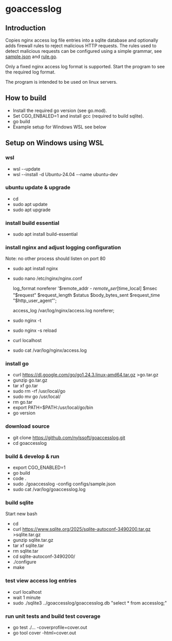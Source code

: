 # goaccesslog

## Introduction

Copies nginx access log file entries into a sqlite database and optionally
adds firewall rules to reject malicious HTTP requests.
The rules used to detect malicious requests can be configured using a simple grammar, see [sample.json](configs/sample.json)
and [rule.go](internal/rule/rule.go).

Only a fixed nginx access log format is supported.
Start the program to see the required log format.

The program is intended to be used on linux servers.

## How to build

- Install the required go version (see go.mod).
- Set CGO_ENBALED=1 and install gcc (required to build sqlite).
- go build
- Example setup for Windows WSL see below

## Setup on Windows using WSL

### wsl
- wsl --update
- wsl --install -d Ubuntu-24.04 --name ubuntu-dev

### ubuntu update & upgrade
- cd
- sudo apt update
- sudo apt upgrade

### install build essential
- sudo apt install build-essential

### install nginx and adjust logging configuration

Note: no other process should listen on port 80

- sudo apt install nginx
- sudo nano /etc/nginx/nginx.conf

    log_format noreferer '$remote_addr - $remote_user [$time_local] $msec "$request" $request_length $status  $body_bytes_sent $request_time "$http_user_agent"';

    access_log /var/log/nginx/access.log noreferer;
- sudo nginx -t
- sudo nginx -s reload
- curl localhost
- sudo cat /var/log/nginx/access.log

### install go
- curl https://dl.google.com/go/go1.24.3.linux-amd64.tar.gz >go.tar.gz
- gunzip go.tar.gz
- tar xf go.tar
- sudo rm -rf /usr/local/go
- sudo mv go /usr/local/
- rm go.tar
- export PATH=$PATH:/usr/local/go/bin
- go version

### download source
- git clone https://github.com/nylssoft/goaccesslog.git
- cd goaccesslog

### build & develop & run
- export CGO_ENABLED=1
- go build
- code .
- sudo ./goaccesslog -config configs/sample.json
- sudo cat /var/log/goaccesslog.log

### build sqlite

Start new bash

- cd
- curl https://www.sqlite.org/2025/sqlite-autoconf-3490200.tar.gz >sqlite.tar.gz
- gunzip sqlite.tar.gz
- tar xf sqlite.tar
- rm sqlite.tar
- cd sqlite-autoconf-3490200/
- ./configure
- make

### test view access log entries
- curl localhost
- wait 1 minute
- sudo ./sqlite3 ../goaccesslog/goaccesslog.db "select * from accesslog;"

### run unit tests and build test coverage
- go test ./... -coverprofile=cover.out
- go tool cover -html=cover.out

